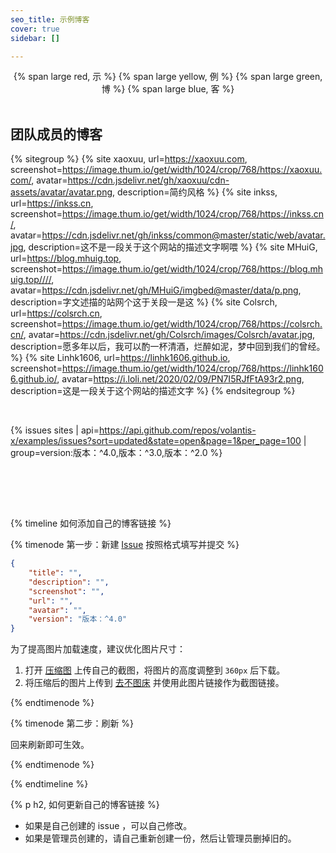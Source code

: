 ```yaml
---
seo_title: 示例博客
cover: true
sidebar: []

---
```


<center>
{% span large red, 示 %}
{% span large yellow, 例 %}
{% span large green, 博 %}
{% span large blue, 客 %}
</center>
<br>

## 团队成员的博客

{% sitegroup %}
{% site xaoxuu, url=https://xaoxuu.com, screenshot=https://image.thum.io/get/width/1024/crop/768/https://xaoxuu.com/, avatar=https://cdn.jsdelivr.net/gh/xaoxuu/cdn-assets/avatar/avatar.png, description=简约风格 %}
{% site inkss, url=https://inkss.cn, screenshot=https://image.thum.io/get/width/1024/crop/768/https://inkss.cn/, avatar=https://cdn.jsdelivr.net/gh/inkss/common@master/static/web/avatar.jpg, description=这不是一段关于这个网站的描述文字啊喂 %}
{% site MHuiG, url=https://blog.mhuig.top, screenshot=https://image.thum.io/get/width/1024/crop/768/https://blog.mhuig.top////, avatar=https://cdn.jsdelivr.net/gh/MHuiG/imgbed@master/data/p.png, description=字文述描的站网个这于关段一是这 %}
{% site Colsrch, url=https://colsrch.cn, screenshot=https://image.thum.io/get/width/1024/crop/768/https://colsrch.cn/, avatar=https://cdn.jsdelivr.net/gh/Colsrch/images/Colsrch/avatar.jpg, description=愿多年以后，我可以酌一杯清酒，烂醉如泥，梦中回到我们的曾经。 %}
{% site Linhk1606, url=https://linhk1606.github.io, screenshot=https://image.thum.io/get/width/1024/crop/768/https://linhk1606.github.io/, avatar=https://i.loli.net/2020/02/09/PN7I5RJfFtA93r2.png, description=这是一段关于这个网站的描述文字 %}
{% endsitegroup %}


<br>

{% issues sites | api=https://api.github.com/repos/volantis-x/examples/issues?sort=updated&state=open&page=1&per_page=100 | group=version:版本：^4.0,版本：^3.0,版本：^2.0 %}

<br>


<!-- more -->

<br><br>

{% timeline 如何添加自己的博客链接 %}

{% timenode 第一步：新建 [Issue](https://github.com/volantis-x/examples/issues/) 按照格式填写并提交 %}

```json
{
    "title": "",
    "description": "",
    "screenshot": "",
    "url": "",
    "avatar": "",
    "version": "版本：^4.0"
}
```

为了提高图片加载速度，建议优化图片尺寸：
1. 打开 [压缩图](https://www.yasuotu.com/) 上传自己的截图，将图片的高度调整到 `360px` 后下载。
2. 将压缩后的图片上传到 [去不图床](https://7bu.top/) 并使用此图片链接作为截图链接。

{% endtimenode %}

{% timenode 第二步：刷新 %}

回来刷新即可生效。

{% endtimenode %}

{% endtimeline %}

{% p h2, 如何更新自己的博客链接 %}

- 如果是自己创建的 issue ，可以自己修改。
- 如果是管理员创建的，请自己重新创建一份，然后让管理员删掉旧的。
